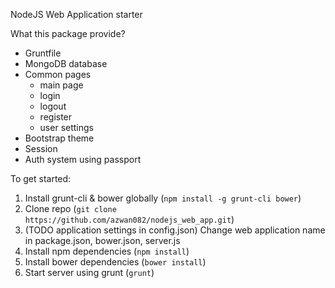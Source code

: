 NodeJS Web Application starter

What this package provide?

- Gruntfile
- MongoDB database
- Common pages
    - main page
    - login
    - logout
    - register
    - user settings
- Bootstrap theme
- Session
- Auth system using passport

To get started:

1. Install grunt-cli & bower globally (`npm install -g grunt-cli bower`)
2. Clone repo (`git clone https://github.com/azwan082/nodejs_web_app.git`)
3. (TODO application settings in config.json) Change web application name in package.json, bower.json, server.js
4. Install npm dependencies (`npm install`)
5. Install bower dependencies (`bower install`)
6. Start server using grunt (`grunt`)